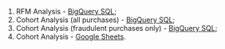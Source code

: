 1. RFM Analysis - [BigQuery SQL](https://console.cloud.google.com/bigquery?sq=1084427340638:9380a96824724447bc12d89ce056db27);
2. Cohort Analysis (all purchases) - [BigQuery SQL](https://console.cloud.google.com/bigquery?sq=1084427340638:58ee8d2be06f4d52921628da6f3e67e9);
3. Cohort Analysis (fraudulent purchases only) - [BigQuery SQL](https://console.cloud.google.com/bigquery?sq=1084427340638:09ff88997bc24aaf96ea74d2d183126f);
4. Cohort Analysis - [Google Sheets](https://docs.google.com/spreadsheets/d/1PsptTJ5OVdOvUctbqphWyFYjR0LmXhrUVkrOeJ2_Xa0/edit?usp=sharing).

